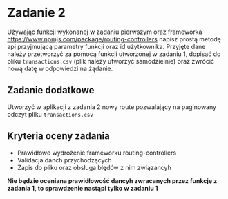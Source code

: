 # Zadanie 2
Używając funkcji wykonanej w zadaniu pierwszym oraz frameworka https://www.npmjs.com/package/routing-controllers napisz prostą metodę api przyjmującą parametry funkcji oraz id użytkownika.  Przyjęte dane należy przetworzyć za pomocą funkcji utworzonej w zadaniu 1, dopisać do pliku `transactions.csv` (plik należy utworzyć samodzielnie) oraz zwrócić nową datę w odpowiedzi na żądanie. 

## Zadanie dodatkowe
Utworzyć w aplikacji z zadania 2 nowy route pozwalający na paginowany odczyt pliku `transactions.csv`

## Kryteria oceny zadania

- Prawidłowe wydrożenie frameworku routing-controllers
- Validacja danch przychodzących
- Zapis do pliku oraz obsługa błędów z nim związancyh

**Nie będzie oceniana prawidłowość dancyh zwracanych przez funkcję z zadania 1, to sprawdzenie nastąpi tylko w zadaniu 1**